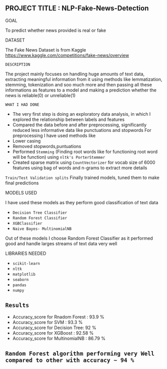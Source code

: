 ## PROJECT TITLE : NLP-Fake-News-Detection

GOAL

To predict whether news provided is real or fake

DATASET

The Fake News Dataset is from Kaggle https://www.kaggle.com/competitions/fake-news/overview

`DESCRIPTION`

The project mainly focuses on handling huge amounts of text data, extracting meaningful information from it using methods like lemmatization, stemming, tokenization and soo much more and then passing all these informations as features to a model and making a prediction whether the news is reliable(0) or unreliable(1)

`WHAT I HAD DONE`

* The very first step is doing an exploratory data analysis, in which I explored the relationship between labels and features
* Compared the data before and after preprocessing, significantly reduced less informative data like punctuations and stopwords
For preprocessing I have used methods like
* Lower casing
* Removed stopwords,puntuations
* Performed `Stemming` (Finding root words like for functioning root word will be function) using `nltk's PorterStemmer`
* Created sparse matrix using `CountVectorizer` for vocab size of 6000 features using bag of words and n-grams to extract more details
  
`Train/Test Validation splits`
Finally trained models, tuned them to make final predictions

MODELS USED

I have used these models as they perform good classification of text data

* `Decision Tree Classifier`
* `Random Forest Classifier`
* `XGBClassifier`
* `Naive Bayes- MultinomialNB`

Out of these models I choose Random Forest Classifier as it performed good and handle larges streams of text data very well

LIBRARIES NEEDED

* `scikit-learn`
* `nltk`
* `matplotlib`
* `seaborn`
* `pandas`
* `numpy`

## `Results`
* Accuracy_score for Rnadom Forest :  93.9 %
* Accuracy_score for SVM :  93.3 %
* Accuracy_score for Decision Tree:  92 %
* Accuracy_score for XGBoost :  92.58 %
* Accuracy_score for MultinomialNB :  86.79 % 

## `Random Forest algorithm performing very Well compared to other with accuracy ~ 94 %`
